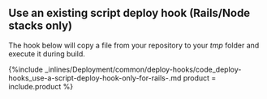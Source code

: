 <!--  usedin: [ _legacy_docker/deployment/deploy-hooks.md, _maestro/Deployment/deploy-hooks.md, _node/deployment/deploy-hooks.md, _rails/deployment/deploy-hooks.md, _skycap/deployment/deploy-hooks.md] -->


## Use an existing script deploy hook (Rails/Node stacks only)

The hook below will copy a file from your repository to your _tmp_ folder and execute it during build.



{%include _inlines/Deployment/common/deploy-hooks/code_deploy-hooks_use-a-script-deploy-hook-only-for-rails-.md  product = include.product %}



